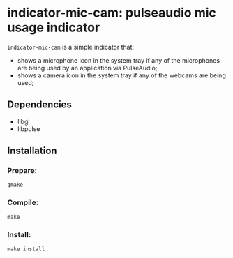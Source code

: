 # indicator-mic-cam: pulseaudio mic usage indicator

`indicator-mic-cam` is a simple indicator that:

- shows a microphone icon in the system tray if any of the microphones are being used by an application via PulseAudio;
- shows a camera icon in the system tray if any of the webcams are being used;


## Dependencies

- libgl
- libpulse


## Installation
### Prepare:
```shell
qmake
```

### Compile:
```shell
make
```

### Install:
```shell
make install
```
